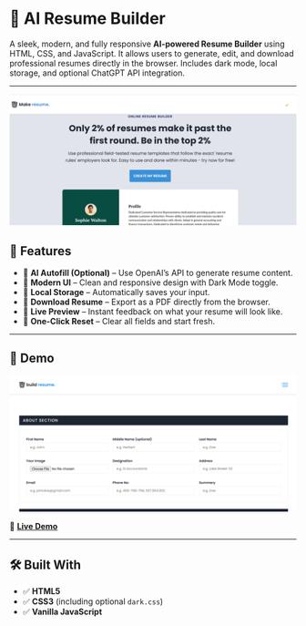 # 💼 AI Resume Builder

A sleek, modern, and fully responsive **AI-powered Resume Builder** using HTML, CSS, and JavaScript. It allows users to generate, edit, and download professional resumes directly in the browser. Includes dark mode, local storage, and optional ChatGPT API integration.

---

![AI Resume Builder Screenshot](./assets/screenshot1.png)

## 🚀 Features

- 🧠 **AI Autofill (Optional)** – Use OpenAI’s API to generate resume content.
- 🎨 **Modern UI** – Clean and responsive design with Dark Mode toggle.
- 💾 **Local Storage** – Automatically saves your input.
- 📄 **Download Resume** – Export as a PDF directly from the browser.
- 👀 **Live Preview** – Instant feedback on what your resume will look like.
- 🔁 **One-Click Reset** – Clear all fields and start fresh.

---

## 📸 Demo

![AI Resume Builder Screenshot](./assets/screenshot.png)

🔗 [**Live Demo**](https://Abbas-Devloper.github.io/Ai-Resume-Builder)

---

## 🛠️ Built With

- ✅ **HTML5**
- ✅ **CSS3** (including optional `dark.css`)
- ✅ **Vanilla JavaScript**




